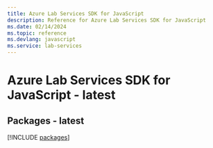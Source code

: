 ```yaml
---
title: Azure Lab Services SDK for JavaScript
description: Reference for Azure Lab Services SDK for JavaScript
ms.date: 02/14/2024
ms.topic: reference
ms.devlang: javascript
ms.service: lab-services
---
```

# Azure Lab Services SDK for JavaScript - latest
## Packages - latest
[!INCLUDE [packages](lab-services-index.md)]